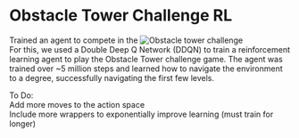 # Obstacle Tower Challenge RL
Trained an agent to compete in the ![Obstacle tower challenge](http://www.aicrowd.com/challenges/unity-obstacle-tower-challenge)  
For this, we used a Double Deep Q Network (DDQN) to train a reinforcement learning agent to play the Obstacle Tower challenge game. The agent was trained over ~5 million steps and learned how to navigate the environment to a degree, successfully navigating the first few levels.

To Do:  
Add more moves to the action space  
Include more wrappers to exponentially improve learning (must train for longer)
